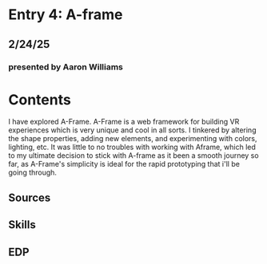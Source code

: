 # Entry 4: A-frame
## 2/24/25
### presented by Aaron Williams

# Contents 
I have explored A-Frame. A-Frame is a web framework for building VR experiences which is very unique and cool in all sorts. I tinkered by altering the shape properties, adding new elements, and experimenting with colors, lighting, etc. It was little to no troubles with working with Aframe, which led to my ultimate decision to stick with A-frame as it been a smooth journey so far, as A-Frame's simplicity is ideal for the rapid prototyping that i'll be going through.


## Sources


## Skills


## EDP
